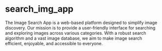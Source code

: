 # search_img_app
The Image Search App is a web-based platform designed to simplify image discovery. Our mission is to provide a user-friendly interface for searching and exploring images across various categories. With a robust search algorithm and a vast image database, we aim to make image search efficient, enjoyable, and accessible to everyone.
